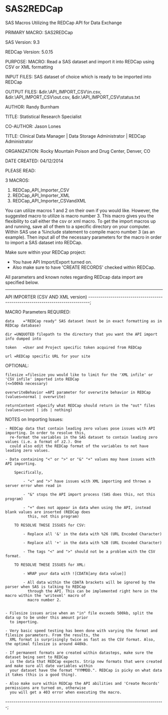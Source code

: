 SAS2REDCap
==========

SAS Macros Utilizing the REDCap API for Data Exchange

PRIMARY MACRO:	SAS2REDCap

SAS Version:	9.3

REDCap Version: 5.0.15

PURPOSE:	MACRO: Read a SAS dataset and import it into REDCap using CSV or XML formatting

INPUT FILES:	SAS dataset of choice which is ready to be imported into REDCap

OUTPUT FILES:	&dir.\API_IMPORT_CSV\in.csv, &dir.\API_IMPORT_CSV\out.csv, &dir.\API_IMPORT_CSV\status.txt

AUTHOR:		Randy Burnham

TITLE:		Statistical Research Specialist

CO-AUTHOR:	Jason Lones

TITLE:		Clinical Data Manager | Data Storage Administrator | REDCap Administrator

ORGANIZATION:	Rocky Mountain Poison and Drug Center, Denver, CO

DATE CREATED:   04/12/2014

PLEASE READ:

3 MACROS:
   1. REDCap_API_Importer_CSV
   2. REDCap_API_Importer_XML
   3. REDCap_API_Importer_CSVandXML

You can utilize macros 1 and 2 on their own if you would like. However, the suggested macro to utilize is macro number 3. This macro gives you the flexibility to call either the csv or xml macro. To get the import macros up and running, save all of them to a specific directory on your computer. Within SAS use a %include statement to compile macro number 3 (as an example). Then input all of the necessary parameters for the macro in order to import a SAS dataset into REDCap. 

Make sure within your REDCap project:
   - You have API Import/Export turned on.
   - Also make sure to have 'CREATE RECORDS' checked within REDCap.


All parameters and known notes regarding REDcap data import are specified below.

-------------------------------------------------------------------------------
 API IMPORTER (CSV AND XML version)
-------------------------------------------------------------------------------;

MACRO Parameters
REQUIRED:

	data	="REDCap ready" SAS dataset (must be in exact formatting as in REDCap database)
	
	dir	=UNQUOTED filepath to the directory that you want the API import info dumped into
	
	token	=User and Project specific token acquired from REDCap
	
	url	=REDCap specific URL for your site

OPTIONAL:

	filesize =filesize you would like to limit for the 'XML infile' or 'CSV infile' imported into REDCap 
	(<=500kb necessary)
	
	overwriteBehavior =API parameter for overwrite behavior in REDCap (values=normal | overwrite)
	
	returnContent =Specify what REDCap should return in the "out" files (values=count | ids | nothing)

NOTES on Importing Issues:

	- REDCap data that contain leading zero values pose issues with API importing. In order to resolve this,
	  re-format the variables in the SAS dataset to contain leading zero values (i.e. a format of z2.). One
	  could also edit the REDCap format of the variables to not have leading zero values.

	- Data containing "<" or ">" or "&" "+" values may have issues with API importing.
	
		Specifically, 

			- "<" and ">" have issues with XML importing and throws a server error when read in
			
			- "&" stops the API import process (SAS does this, not this program)
			
			- "+" does not appear in data when using the API, instead blank values are inserted (REDCap does 
			  this, not this program)

		TO RESOLVE THESE ISSUES for CSV:
		
			- Replace all '&' in the data with %26 (URL Encoded Character)
			
			- Replace all '+' in the data with %2B (URL Encoded Character)
			
			- The tags "<" and ">" should not be a problem with the CSV format.
			
		TO RESOLVE THESE ISSUES for XML: 
			
			- WRAP your data with ![CDATA[any data value]]
			
			- All data within the CDATA brackets will be ignored by the parser when SAS is talking to REDCap 
			  through the API. This can be implemented right here in the macro within the 'writexml' macro of
			  macro number 2.


	- Filesize issues arise when an "in" file exceeds 500kb, split the data up to be under this amount prior
	  to importing.

	- Very basic speed testing has been done with varying the format and filesize parameters. From the results, the 
	  XML format is surprisingly twice as fast as the CSV format. Also, the optimal filesize is around 440kb.
	
	- If permanent formats are created within datasteps, make sure the dataset being sent to REDCap
	  is the data that REDCap expects. Strip new formats that were created and make sure all date variables within
	  your dataset have the format "YYMMDD.". REDCap is picky on what data it takes (this is a good thing).

	- Also make sure within REDCap the API abilities and 'Create Records' permissions are turned on, otherwise
	  you will get a 403 error when executing the macro.

-------------------------------------------------------------------------------;
